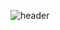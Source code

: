 ![header](https://capsule-render.vercel.app/api?type=soft&color=000000&text=xxhyxxnjxn's%20Github&fontColor=f7a7bb&fontSize=40&animation=twinkling)

<!--
**xxhyxxnjxn/xxhyxxnjxn** is a ✨ _special_ ✨ repository because its `README.md` (this file) appears on your GitHub profile.

Here are some ideas to get you started:

- 🔭 I’m currently working on ...
- 🌱 I’m currently learning ...
- 👯 I’m looking to collaborate on ...
- 🤔 I’m looking for help with ...
- 💬 Ask me about ...
- 📫 How to reach me: ...
- 😄 Pronouns: ...
- ⚡ Fun fact: ...
-->
